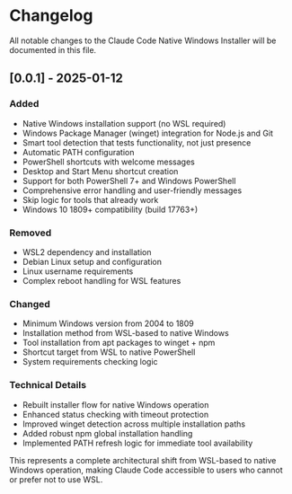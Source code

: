 # Changelog

All notable changes to the Claude Code Native Windows Installer will be documented in this file.

## [0.0.1] - 2025-01-12

### Added
- Native Windows installation support (no WSL required)
- Windows Package Manager (winget) integration for Node.js and Git
- Smart tool detection that tests functionality, not just presence
- Automatic PATH configuration
- PowerShell shortcuts with welcome messages
- Desktop and Start Menu shortcut creation
- Support for both PowerShell 7+ and Windows PowerShell
- Comprehensive error handling and user-friendly messages
- Skip logic for tools that already work
- Windows 10 1809+ compatibility (build 17763+)

### Removed  
- WSL2 dependency and installation
- Debian Linux setup and configuration
- Linux username requirements
- Complex reboot handling for WSL features

### Changed
- Minimum Windows version from 2004 to 1809
- Installation method from WSL-based to native Windows
- Tool installation from apt packages to winget + npm
- Shortcut target from WSL to native PowerShell
- System requirements checking logic

### Technical Details
- Rebuilt installer flow for native Windows operation
- Enhanced status checking with timeout protection
- Improved winget detection across multiple installation paths
- Added robust npm global installation handling
- Implemented PATH refresh logic for immediate tool availability

This represents a complete architectural shift from WSL-based to native Windows operation, making Claude Code accessible to users who cannot or prefer not to use WSL.